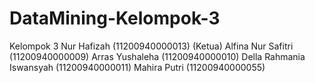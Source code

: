 # DataMining-Kelompok-3
Kelompok 3 Nur Hafizah (11200940000013) (Ketua) Alfina Nur Safitri (11200940000009) Arras Yushaleha (11200940000010) Della Rahmania Iswansyah (11200940000011) Mahira Putri (11200940000055)
